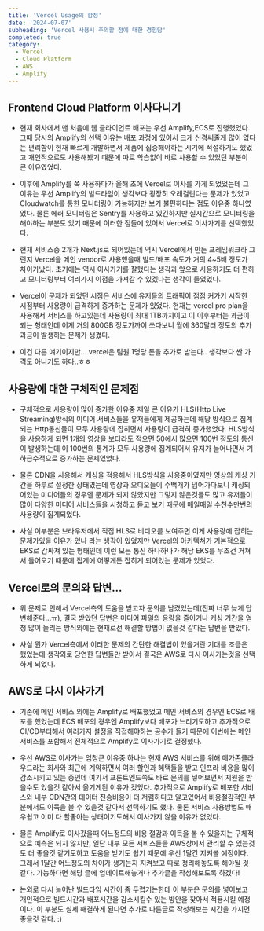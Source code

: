 ```yaml
---
title: 'Vercel Usage의 함정'
date: '2024-07-07'
subheading: 'Vercel 사용시 주의할 점에 대한 경험담'
completed: true
category:
  - Vercel
  - Cloud Platform
  - AWS
  - Amplify
---
```


## Frontend Cloud Platform 이사다니기

- 현재 회사에서 맨 처음에 웹 클라이언트 배포는 우선 Amplify,ECS로 진행했었다. 그때 당시의 Amplify의 선택 이유는 배포 과정에 있어서 크게 신경써줄게 많이 없다는 편리함이 현재 빠르게 개발하면서 제품에 집중해야하는 시기에 적절하기도 했었고 개인적으로도 사용해봤기 떄문에 따로 학습없이 바로 사용할 수 있었던 부분이 큰 이유였었다.

- 이후에 Amplify를 쭉 사용하다가 올해 초에 Vercel로 이사를 가게 되었었는데 그 이유는 우선 Amplify의 빌드타임이 생각보다 굉장히 오래걸린다는 문제가 있었고 Cloudwatch를 통한 모니터링이 가능하지만 보기 불편하다는 점도 이유중 하나였었다. 물론 에러 모니터링은 Sentry를 사용하고 있긴하지만 실시간으로 모니터링을 해야하는 부분도 있기 때문에 이러한 점들에 있어서 Vercel로 이사가기를 선택했었다.

- 현재 서비스중 2개가 Next.js로 되어있는데 역시 Vercel에서 만든 프레임워크라 그런지 Vercel을 메인 vendor로 사용했을때 빌드/배포 속도가 거의 4~5배 정도가 차이가났다. 초기에는 역시 이사가기를 잘했다는 생각과 앞으로 사용하기도 더 편하고 모니터링부터 여러가지 이점을 가져갈 수 있겠다는 생각이 들었었다.

- Vercel이 문제가 되었던 시점은 서비스에 유저들의 트래픽이 점점 커가기 시작한 시점부터 사용량이 급격하게 증가하는 문제가 있었다. 현재는 vercel pro plan을 사용해서 서비스를 하고있는데 사용량이 최대 1TB까지이고 이 이후부터는 과금이 되는 형태인데 이게 거의 800GB 정도가까이 쓰다보니 월에 360달러 정도의 추가 과금이 발생하는 문제가 생겼다.

- 이건 다른 얘기이지만... vercel은 팀원 1명당 돈을 추가로 받는다.. 생각보다 싼 가격도 아니기도 하다..ㅎㅎ

## 사용량에 대한 구체적인 문제점

- 구체적으로 사용량이 많이 증가한 이유중 제일 큰 이유가 HLS(Http Live Streaming)방식의 미디어 서비스들을 유저들에게 제공하는데 해당 방식으로 집계되는 Http통신들이 모두 사용량에 잡히면서 사용량이 급격히 증가했었다. HLS방식을 사용하게 되면 1개의 영상을 보더라도 적으면 50에서 많으면 100번 정도의 통신이 발생하는데 이 100번의 통계가 모두 사용량에 집계되어서 유저가 늘어나면서 기하급수적으로 증가하는 문제였었다.

- 물론 CDN을 사용해서 캐싱을 적용해서 HLS방식을 사용중이였지만 영상의 캐싱 기간을 하루로 설정한 상태였는데 영상과 오디오들이 수백개가 넘어가다보니 캐싱되어있는 미디어들의 경우엔 문제가 되지 않았지만 그렇지 않은것들도 많고 유저들이 많이 다양한 미디어 서비스들을 시청하고 듣고 보기 때문에 매일매일 수천수만번의 사용량이 집계되었다.

- 사실 이부분은 브라우저에서 직접 HLS로 비디오를 보여주면 이게 사용량에 잡히는 문제가있을 이유가 있나 라는 생각이 있었지만 Vercel의 아키텍쳐가 기본적으로 EKS로 감싸져 있는 형태인데 이런 모든 통신 하나하나가 해당 EKS를 무조건 거쳐서 들어오기 때문에 집계에 어떻게든 잡히게 되어있는 문제가 있었다.

## Vercel로의 문의와 답변...

- 위 문제로 인해서 Vercel측의 도움을 받고자 문의를 남겼었는데(진짜 너무 늦게 답변해준다...ㅠ), 결국 받았던 답변은 미디어 파일의 용량을 줄이거나 캐싱 기간을 엄청 많이 늘리는 방식외에는 현재로선 해결할 방법이 없을것 같다는 답변을 받았다.

- 사실 뭔가 Vercel측에서 이러한 문제의 간단한 해결법이 있을거란 기대를 조금은 했었는데 생각외로 당연한 답변들만 받아서 결국은 AWS로 다시 이사가는것을 선택하게 되었다.

## AWS로 다시 이사가기

- 기존에 메인 서비스 외에는 Amplify로 배포했었고 메인 서비스의 경우엔 ECS로 배포를 했었는데 ECS 배포의 경우엔 Amplify보다 배포가 느리기도하고 추가적으로 CI/CD부터해서 여러가지 설정을 직접해야하는 공수가 들기 때문에 이번에는 메인 서비스를 포함해서 전체적으로 Amplify로 이사가기로 결정했다.

- 우선 AWS로 이사가는 엄청큰 이유중 하나는 현재 AWS 서비스를 위해 메가존클라우드라는 회사와 최근에 계약하면서 여러 할인과 혜택들을 받고 인프라 비용을 많이 감소시키고 있는 중인데 여기서 프론트엔드쪽도 바로 문의를 넣어보면서 지원을 받을수도 있을것 같아서 옮기게된 이유가 컸었다. 추가적으로 Amplify로 배포한 서비스와 내부 CDN간의 데이터 전송비용이 더 저렴하다고 알고있어서 비용절감적인 부분에서도 이득을 볼 수 있을것 같아서 선택하기도 했다. 물론 서비스 사용방법도 매우쉽고 이미 다 할줄아는 상태이기도해서 이사가지 않을 이유가 없었다.

- 물론 Amplify로 이사갔을때 어느정도의 비용 절감과 이득을 볼 수 있을지는 구체적으로 예측은 되지 않지만, 일단 내부 모든 서비스들을 AWS상에서 관리할 수 있는것도 더 좋을것 같기도하고 도움을 받기도 쉽기 때문에 우선 1달간 지켜볼 예정이다. 그래서 1달간 어느정도의 차이가 생기는지 지켜보고 따로 정리해놓도록 해야될 것 같다. 가능하다면 해당 글에 업데이트해놓거나 추가글을 작성해보도록 하겠다!

- 논외로 다시 늘어난 빌드타임 시간이 좀 두렵기는한데 이 부분은 문의를 넣어보고 개인적으로 빌드시간과 배포시간을 감소시킬수 있는 방안을 찾아서 적용시킬 예정이다. 이 부분도 실제 해결하게 된다면 추가로 다른글로 작성해보는 시간을 가지면 좋을것 같다. :)
